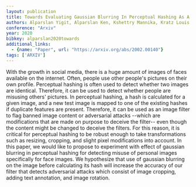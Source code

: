 ```yaml
---
layout: publication
title: Towards Evaluating Gaussian Blurring In Perceptual Hashing As A Facial Image Filter
authors: Alparslan Yigit, Alparslan Ken, Kshettry Mannika, Kratz Louis
conference: "Arxiv"
year: 2020
bibkey: alparslan2020towards
additional_links:
  - {name: "Paper", url: "https://arxiv.org/abs/2002.00140"}
tags: ['ARXIV']
---
```

With the growth in social media, there is a huge amount of images of faces available on the internet. Often, people use other people's pictures on their own profile. Perceptual hashing is often used to detect whether two images are identical. Therefore, it can be used to detect whether people are misusing others' pictures. In perceptual hashing, a hash is calculated for a given image, and a new test image is mapped to one of the existing hashes if duplicate features are present. Therefore, it can be used as an image filter to flag banned image content or adversarial attacks --which are modifications that are made on purpose to deceive the filter-- even though the content might be changed to deceive the filters. For this reason, it is critical for perceptual hashing to be robust enough to take transformations such as resizing, cropping, and slight pixel modifications into account. In this paper, we would like to propose to experiment with effect of gaussian blurring in perceptual hashing for detecting misuse of personal images specifically for face images. We hypothesize that use of gaussian blurring on the image before calculating its hash will increase the accuracy of our filter that detects adversarial attacks which consist of image cropping, adding text annotation, and image rotation.
